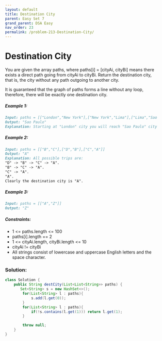 ```yaml
---
layout: default
title: Destination City
parent: Easy Set 7
grand_parent: DSA Easy
nav_order: 23
permalink: /problem-213-Destination-City/
---
```

# Destination City
You are given the array paths, where paths[i] = [cityAi, cityBi] means there exists a direct path going from cityAi to cityBi. Return the destination city, that is, the city without any path outgoing to another city.

It is guaranteed that the graph of paths forms a line without any loop, therefore, there will be exactly one destination city.

##### Example 1:
```markdown
Input: paths = [["London","New York"],["New York","Lima"],["Lima","Sao Paulo"]]
Output: "Sao Paulo"
Explanation: Starting at "London" city you will reach "Sao Paulo" city which is the destination city. Your trip consist of: "London" -> "New York" -> "Lima" -> "Sao Paulo".
```
##### Example 2:
```markdown
Input: paths = [["B","C"],["D","B"],["C","A"]]
Output: "A"
Explanation: All possible trips are:
"D" -> "B" -> "C" -> "A".
"B" -> "C" -> "A".
"C" -> "A".
"A".
Clearly the destination city is "A".
```
##### Example 3:
```markdown
Input: paths = [["A","Z"]]
Output: "Z"
```
##### Constraints:
* 1 <= paths.length <= 100
* paths[i].length == 2
* 1 <= cityAi.length, cityBi.length <= 10
* cityAi != cityBi
* All strings consist of lowercase and uppercase English letters and the space character.

### Solution:
```java
class Solution {
    public String destCity(List<List<String>> paths) {
       Set<String> s = new HashSet<>();
        for(List<String> l : paths){
            s.add(l.get(0));
        }
        for(List<String> l : paths){
            if(!s.contains(l.get(1))) return l.get(1);
        }
        
        throw null;
    }
}
```